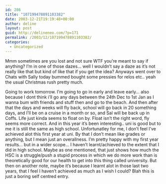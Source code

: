 ```yaml
---
id: 286
title: "107199478891103382"
date: 2003-12-21T19:19:48+00:00
author: deline
layout: post
guid: http://delineneo.com/?p=171
permalink: /2003/12/107199478891103382/
categories:
  - Uncategorized
---
```

Mmm sometimes are you lost and not sure WTF you&#8217;re meant to say if anything? I&#8217;m in one of those dazes&#8230; well I wouldn&#8217;t say a daze as it&#8217;s not really like that but kind of like that if you get the idea? Anyways went over to Chats with Sally today bummed bought some pressies for relos etc.. yeah the usual Christmas rush pretty much.

Going to work tomorrow. I&#8217;m going to go in early and leave early&#8230; also because I dont think i&#8217;ll go any days between the 24th Dec to 1st Jan as I wanna bum with friends and stuff then and go to the beach. And then after that the days and weeks will fly back, school will go back in 20 something days, and I&#8217;ll be on a cruise in a month or so, and Sal will be back up in Coffs. Life just kinda seems to float on by. Float isn&#8217;t the right word, fly seems more correct. And in this year it&#8217;s been interesting.. uni is good but to me it is still the same as high school. Unfortunatley for me, I don&#8217;t feel I&#8217;ve achieved alot this first year at uni. By that I don&#8217;t mean like grades or anything, but I mean just an overallness. I&#8217;m pretty happy with my first year results&#8230; but in a wider scope&#8230; I haven&#8217;t learnt/achieved to the extent that I did in high school. Maybe as one mentioned, that just shows how much the HSC is a struggle/push a stupid process in which we do more work than is theoretically good for our health to get into this thing called university. But then on another note, maybe it&#8217;s because I learnt alot in those last two years, that I feel I haven&#8217;t achieved as much as I wish I could? Blah this is just a boring self centred entry.
